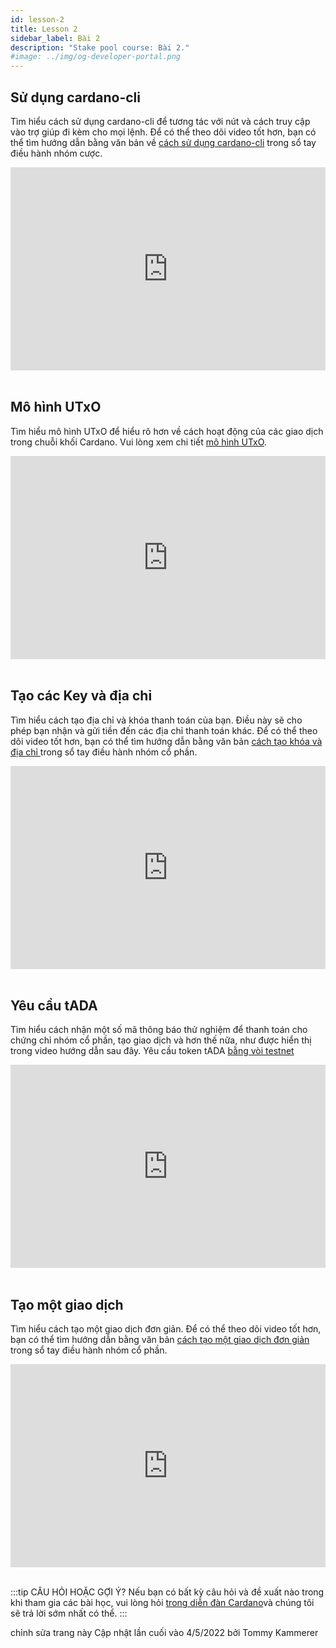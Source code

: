 ```yaml
---
id: lesson-2
title: Lesson 2
sidebar_label: Bài 2
description: "Stake pool course: Bài 2."
#image: ../img/og-developer-portal.png
---
```


## Sử dụng cardano-cli


Tìm hiểu cách sử dụng cardano-cli để tương tác với nút và cách truy cập vào trợ giúp đi kèm cho mọi lệnh. Để có thể theo dõi video tốt hơn, bạn có thể tìm hướng dẫn bằng văn bản về [cách sử dụng cardano-cli](/docs/stake-pool-course/handbook/use-cli) trong sổ tay điều hành nhóm cược.

<iframe width="100%" height="325" src="https://www.youtube.com/embed/PK-pnnEEvSY" frameborder="0" allow="accelerometer; autoplay; clipboard-write; encrypted-media; gyroscope; picture-in-picture; fullscreen;"></iframe>
<br/><br/>


## Mô hình UTxO

Tìm hiểu mô hình UTxO để hiểu rõ hơn về cách hoạt động của các giao dịch trong chuỗi khối Cardano. Vui lòng xem chi tiết [mô hình UTxO](/docs/stake-pool-course/handbook/utxo-model).

<iframe width="100%" height="325" src="https://www.youtube.com/embed/Eq4gS2mXhKk" frameborder="0" allow="accelerometer; autoplay; clipboard-write; encrypted-media; gyroscope; picture-in-picture; fullscreen;"></iframe>
<br/><br/>


## Tạo các Key và địa chỉ

Tìm hiểu cách tạo địa chỉ và khóa thanh toán của bạn. Điều này sẽ cho phép bạn nhận và gửi tiền đến các địa chỉ thanh toán khác. Để có thể theo dõi video tốt hơn, bạn có thể tìm hướng dẫn bằng văn bản [cách tạo khóa và địa chỉ ](/docs/stake-pool-course/handbook/keys-addresses) trong sổ tay điều hành nhóm cổ phần.

<iframe width="100%" height="325" src="https://www.youtube.com/embed/rF1gU4HvBwU" frameborder="0" allow="accelerometer; autoplay; clipboard-write; encrypted-media; gyroscope; picture-in-picture; fullscreen;"></iframe>
<br/><br/>


## Yêu cầu tADA

Tìm hiểu cách nhận một số mã thông báo thử nghiệm để thanh toán cho chứng chỉ nhóm cổ phần, tạo giao dịch và hơn thế nữa, như được hiển thị trong video hướng dẫn sau đây. Yêu cầu token tADA [bằng vòi testnet](https://developers.cardano.org/en/testnets/cardano/tools/faucet/)

<iframe width="100%" height="325" src="https://www.youtube.com/embed/Phy8cRBdEEw" frameborder="0" allow="accelerometer; autoplay; clipboard-write; encrypted-media; gyroscope; picture-in-picture; fullscreen;"></iframe>
<br/><br/>


## Tạo một giao dịch

Tìm hiểu cách tạo một giao dịch đơn giản. Để có thể theo dõi video tốt hơn, bạn có thể tìm hướng dẫn bằng văn bản [cách tạo một giao dịch đơn giản](/docs/stake-pool-course/handbook/create-simple-transaction) trong sổ tay điều hành nhóm cổ phần.

<iframe width="100%" height="325" src="https://www.youtube.com/embed/C6lnrBCVxHk" frameborder="0" allow="accelerometer; autoplay; clipboard-write; encrypted-media; gyroscope; picture-in-picture; fullscreen;"></iframe>
<br/><br/>

:::tip CÂU HỎI HOẶC GỢI Ý?
Nếu bạn có bất kỳ câu hỏi và đề xuất nào trong khi tham gia các bài học, vui lòng hỏi [trong diễn đàn Cardano](https://forum.cardano.org/c/staking-delegation/setup-a-stake-pool/158)và chúng tôi sẽ trả lời sớm nhất có thể.
:::

chỉnh sửa trang này
Cập nhật lần cuối vào 4/5/2022 bởi Tommy Kammerer